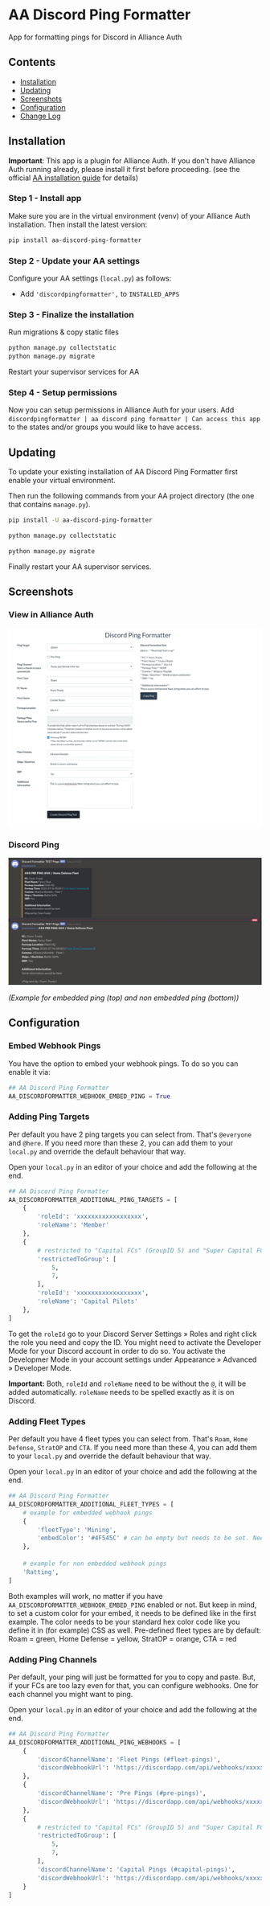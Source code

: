 # AA Discord Ping Formatter

App for formatting pings for Discord in Alliance Auth

## Contents

- [Installation](#installation)
- [Updating](#updating)
- [Screenshots](#screenshots)
- [Configuration](#configuration)
- [Change Log](CHANGELOG.md)

## Installation

**Important**: This app is a plugin for Alliance Auth. If you don't have Alliance Auth running already, please install it first before proceeding. (see the official [AA installation guide](https://allianceauth.readthedocs.io/en/latest/installation/allianceauth.html) for details)

### Step 1 - Install app

Make sure you are in the virtual environment (venv) of your Alliance Auth installation. Then install the latest version:

```bash
pip install aa-discord-ping-formatter
```

### Step 2 - Update your AA settings

Configure your AA settings (`local.py`) as follows:

- Add `'discordpingformatter',` to `INSTALLED_APPS`


### Step 3 - Finalize the installation

Run migrations & copy static files

```bash
python manage.py collectstatic
python manage.py migrate
```

Restart your supervisor services for AA

### Step 4 - Setup permissions

Now you can setup permissions in Alliance Auth for your users. Add ``discordpingformatter | aa discord ping formatter | Can access this app`` to the states and/or groups you would like to have access.

## Updating

To update your existing installation of AA Discord Ping Formatter first enable your virtual environment.

Then run the following commands from your AA project directory (the one that contains `manage.py`).

```bash
pip install -U aa-discord-ping-formatter
```

```bash
python manage.py collectstatic
```

```bash
python manage.py migrate
```

Finally restart your AA supervisor services.

## Screenshots

### View in Alliance Auth

![AA View](https://raw.githubusercontent.com/ppfeufer/aa-discord-ping-formatter/master/discordpingformatter/docs/aa-view.jpg)

### Discord Ping

![Discord Ping Examples](https://raw.githubusercontent.com/ppfeufer/aa-discord-ping-formatter/master/discordpingformatter/docs/ping-examples.jpg)

_(Example for embedded ping (top) and non embedded ping (bottom))_

## Configuration

### Embed Webhook Pings

You have the option to embed your webhook pings. To do so you can enable it via:

```python
## AA Discord Ping Formatter
AA_DISCORDFORMATTER_WEBHOOK_EMBED_PING = True
```

### Adding Ping Targets

Per default you have 2 ping targets you can select from. That's `@everyone` and `@here`. If you need more than these 2, you can add them to your `local.py` and override the default behaviour that way.

Open your `local.py` in an editor of your choice and add the following at the end.

```python
## AA Discord Ping Formatter
AA_DISCORDFORMATTER_ADDITIONAL_PING_TARGETS = [
    {
        'roleId': 'xxxxxxxxxxxxxxxxxx',
        'roleName': 'Member'
    },
    {
        # restricted to "Capital FCs" (GroupID 5) and "Super Capital FCs" (GroupID 7)
        'restrictedToGroup': [
            5,
            7,
        ],
        'roleId': 'xxxxxxxxxxxxxxxxxx',
        'roleName': 'Capital Pilots'
    },
]
```

To get the `roleId` go to your Discord Server Settings » Roles and right click the role you need and copy the ID. You might need to activate the Developer Mode for your Discord account in order to do so. You activate the Developmer Mode in your account settings under Appearance » Advanced » Developer Mode.

**Important:** Both, `roleId` and `roleName` need to be without the `@`, it will be added automatically. `roleName` needs to be spelled exactly as it is on Discord.

### Adding Fleet Types
Per default you have 4 fleet types you can select from. That's `Roam`, `Home Defense`, `StratOP` and `CTA`. If you need more than these 4, you can add them to your `local.py` and override the default behaviour that way.

Open your `local.py` in an editor of your choice and add the following at the end.

```python
## AA Discord Ping Formatter
AA_DISCORDFORMATTER_ADDITIONAL_FLEET_TYPES = [
    # example for embedded webhook pings
    {
        'fleetType': 'Mining',
        'embedColor': '#4F545C' # can be empty but needs to be set. Needs to be #hex and 6 digits
    },

    # example for non embedded webhook pings
    'Ratting',
]
```

Both examples will work, no matter if you have `AA_DISCORDFORMATTER_WEBHOOK_EMBED_PING` enabled or not. But keep in mind, to set a custom color for your embed, it needs to be defined like in the first example. The color needs to be your standard hex color code like you define it in (for example) CSS as well. Pre-defined fleet types are by default: Roam = green, Home Defense = yellow, StratOP = orange, CTA = red

### Adding Ping Channels
Per default, your ping will just be formatted for you to copy and paste. But, if your FCs are too lazy even for that, you can configure webhooks. One for each channel you might want to ping.

Open your `local.py` in an editor of your choice and add the following at the end.

```python
## AA Discord Ping Formatter
AA_DISCORDFORMATTER_ADDITIONAL_PING_WEBHOOKS = [
    {
        'discordChannelName': 'Fleet Pings (#fleet-pings)',
        'discordWebhookUrl': 'https://discordapp.com/api/webhooks/xxxxxxxxxxxxxxxxxx/yyyyyyyyyyyyyyyyyyyyyyyyyyyyyyyyyyyyyyyyyyyyyyyyyyyyyyyyyyyyyyyyyyyy'
    },
    {
        'discordChannelName': 'Pre Pings (#pre-pings)',
        'discordWebhookUrl': 'https://discordapp.com/api/webhooks/xxxxxxxxxxxxxxxxxx/yyyyyyyyyyyyyyyyyyyyyyyyyyyyyyyyyyyyyyyyyyyyyyyyyyyyyyyyyyyyyyyyyyyy'
    },
    {
        # restricted to "Capital FCs" (GroupID 5) and "Super Capital FCs" (GroupID 7)
        'restrictedToGroup': [
            5,
            7,
        ],
        'discordChannelName': 'Capital Pings (#capital-pings)',
        'discordWebhookUrl': 'https://discordapp.com/api/webhooks/xxxxxxxxxxxxxxxxxx/yyyyyyyyyyyyyyyyyyyyyyyyyyyyyyyyyyyyyyyyyyyyyyyyyyyyyyyyyyyyyyyyyyyy'
    }
]
```
